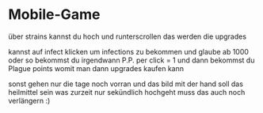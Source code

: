 # Mobile-Game

über strains kannst du hoch und runterscrollen das werden die upgrades

kannst auf infect klicken um infections zu bekommen und glaube ab 1000 oder so bekommst du irgendwann P.P. per click = 1 und dann
bekommst du Plague points womit man dann upgrades kaufen kann 

sonst gehen nur die tage noch vorran und das bild mit der hand soll das heilmittel sein
was zurzeit nur sekündlich hochgeht muss das auch noch verlängern :) 
